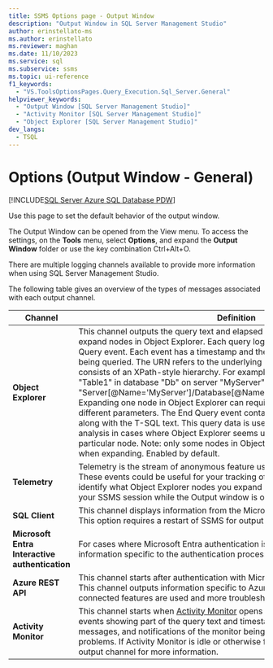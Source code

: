 ```yaml
---
title: SSMS Options page - Output Window
description: "Output Window in SQL Server Management Studio"
author: erinstellato-ms
ms.author: erinstellato
ms.reviewer: maghan
ms.date: 11/10/2023
ms.service: sql
ms.subservice: ssms
ms.topic: ui-reference
f1_keywords:
  - "VS.ToolsOptionsPages.Query_Execution.Sql_Server.General"
helpviewer_keywords:
  - "Output Window [SQL Server Management Studio]"
  - "Activity Monitor [SQL Server Management Studio]"
  - "Object Explorer [SQL Server Management Studio]"
dev_langs:
  - TSQL
---
```


# Options (Output Window - General)

[!INCLUDE[SQL Server Azure SQL Database PDW](../../includes/applies-to-version/sql-asdb-asdbmi-pdw.md)]

Use this page to set the default behavior of the output window.

The Output Window can be opened from the View menu. To access the settings, on the **Tools** menu, select **Options**, and expand the **Output Window** folder or use the key combination Ctrl+Alt+O.

There are multiple logging channels available to provide more information when using SQL Server Management Studio.

The following table gives an overview of the types of messages associated with each output channel.

| Channel | Definition |
| ------- | ---------- |
| **Object Explorer** | This channel outputs the query text and elapsed times of SQL queries needed to expand nodes in Object Explorer. Each query logs a Begin Query and an End Query event. Each event has a timestamp and the URN associated with the entity being queried. The URN refers to the underlying SQL Management Object and consists of an XPath-style hierarchy. For example, the URN for a table named "Table1" in database "Db" on server "MyServer" would be "Server[@Name='MyServer']/Database[@Name='Db']/Table[/@Name='Table1']". Expanding one node in Object Explorer can require multiple such queries with different parameters. The End Query event contains the elapsed time of the query along with the T-SQL text. This query data is useful for server performance analysis in cases where Object Explorer seems unusually slow to expand a particular node. Note: only some nodes in Object Explorer provide this query detail when expanding. Enabled by default. |
| **Telemetry** | Telemetry is the stream of anonymous feature usage data collected by Microsoft. These events could be useful for your tracking of SSMS usage. It can help you identify what Object Explorer nodes you expand and what commands run during your SSMS session while the Output window is open. Enabled by default. |
| **SQL Client** | This channel displays information from the Microsoft.Data.SqlClient data provider. This option requires a restart of SSMS for output to appear. |
| **Microsoft Entra Interactive authentication** | For cases where Microsoft Entra authentication is used, this channel outputs information specific to the authentication process. |
| **Azure REST API** | This channel starts after authentication with Microsoft Entra credentials occurs.  This channel outputs information specific to Azure REST API calls when Azure-connected features are used and more troubleshooting information is needed. |
| **Activity Monitor** | This channel starts when [Activity Monitor](../../relational-databases/performance-monitor/activity-monitor.md) opens for a server. This stream contains events showing part of the query text and timestamp of each query, error messages, and notifications of the monitor being paused due to connectivity problems. If Activity Monitor is idle or otherwise failing to update, check this output channel for more information. |
